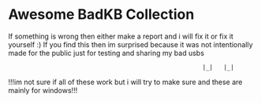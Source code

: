 # Awesome BadKB Collection

If something is wrong then either make a report and i will fix it or fix it yourself :)
If you find this then im surprised because it was not intentionally made for the public just for testing and sharing my bad usbs

 
                                                                       
                                                           |_|   |_|                                                                                                  
!!!im not sure if all of these work but i will try to make sure and these are mainly for windows!!!
